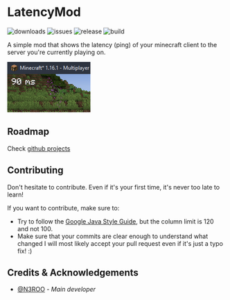 # LatencyMod
![downloads](https://img.shields.io/github/downloads/n3roo/latencymod/total.svg)
![issues](https://img.shields.io/github/issues/n3roo/latencymod.svg)
![release](https://img.shields.io/github/release/n3roo/latencymod.svg)
![build](https://img.shields.io/github/workflow/status/N3ROO/latencymod/Build%20MC1.16.1?label=build%201.16.1)

A simple mod that shows the latency (ping) of your minecraft client to the server you're currently playing on.

![screenshot](.github/images/screenshot.png)

## Roadmap
Check [github projects](https://github.com/N3ROO/LatencyMod/projects)

## Contributing
Don't hesitate to contribute. Even if it's your first time, it's never too late to learn!

If you want to contribute, make sure to:
- Try to follow the [Google Java Style Guide](https://google.github.io/styleguide/javaguide.html), but the column limit is 120 and not 100.
- Make sure that your commits are clear enough to understand what changed
I will most likely accept your pull request even if it's just a typo fix! :)

## Credits & Acknowledgements

- [@N3ROO](https://github.com/N3ROO)  - *Main developer*
